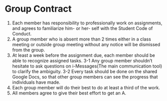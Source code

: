 # Group Contract


1.	Each member has responsibility to professionally work on assignments, and agrees to familiarize him- or her- self with the Student Code of Conduct.
2.	A group member who is absent more than 2 times either in a class meeting or outside group meeting without any notice will be dismissed from the group.
3.	At least a week before the assignment due, each member should be able to recognize assigned tasks. 
3-1 Any group member shouldn’t hesitate to ask questions on i-Messages(The main communication tool) to clarify the ambiguity. 
3-2 Every task should be done on the shared Google Docs, so that other group members can see the progress that individuals have made. 
4.	Each group member will do their best to do at least a third of the work. 
5.	All members agree to give their best effort to get an A. 


